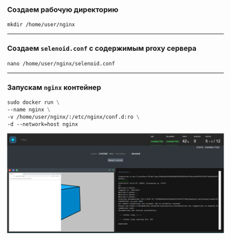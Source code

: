 ### Создаем рабочую директорию
```shell
mkdir /home/user/nginx
```
---
### Создаем `selenoid.conf` с содержимым proxy сервера
```shell
nano /home/user/nginx/selenoid.conf
```
---
### Запускам `nginx` контейнер
```dockerfile
sudo docker run \
--name nginx \
-v /home/user/nginx/:/etc/nginx/conf.d:ro \
-d --network=host nginx
```
![nginx-proxy.png](\nginx-proxy\images\nginx-proxy.png)